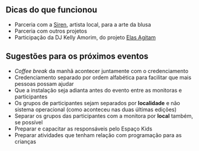 
## Dicas do que funcionou

- Parceria com a [Siren](), artista local, para a arte da blusa
- Parceria com outros projetos
- Participação da DJ Kelly Amorim, do projeto [Elas Agitam]()


## Sugestões para os próximos eventos

- *Coffee break* da manhã acontecer juntamente com o credenciamento
- Credenciamento separado por ordem alfabética para facilitar que mais pessoas possam ajudar
- Que a instalação seja adianta antes do evento entre as monitoras e participantes
- Os grupos de participantes sejam separados por **localidade** e não sistema operacional (como aconteceu nas duas últimas edições)
- Separar os grupos das participantes com a monitora por **local** também, se possível
- Preparar e capacitar as responsáveis pelo Espaço Kids
- Preparar atividades que tenham relação com programação para as crianças
